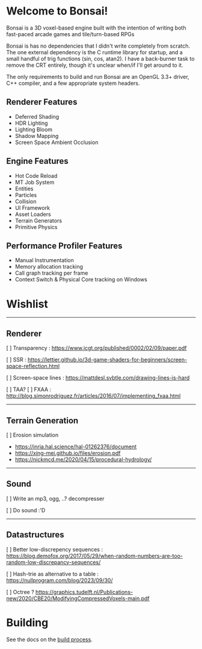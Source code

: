 # Welcome to Bonsai!

Bonsai is a 3D voxel-based engine built with the intention of writing both
fast-paced arcade games and tile/turn-based RPGs

Bonsai is has no dependencies that I didn't write completely from scratch.  The
one external dependency is the C runtime library for startup, and a small
handful of trig functions (sin, cos, atan2).  I have a back-burner task to
remove the CRT entirely, though it's unclear when/if I'll get around to it.

The only requirements to build and run Bonsai are an OpenGL 3.3+ driver, C++
compiler, and a few appropriate system headers.


## Renderer Features

* Deferred Shading
* HDR Lighting
* Lighting Bloom
* Shadow Mapping
* Screen Space Ambient Occlusion

## Engine Features

* Hot Code Reload
* MT Job System
* Entities
* Particles
* Collision
* UI Framework
* Asset Loaders
* Terrain Generators
* Primitive Physics

## Performance Profiler Features

* Manual Instrumentation
* Memory allocation tracking
* Call graph tracking per frame
* Context Switch & Physical Core tracking on Windows

# Wishlist

-------------------------------------------------------------------------------
## Renderer

[ ] Transparency : https://www.jcgt.org/published/0002/02/09/paper.pdf

[ ] SSR : https://lettier.github.io/3d-game-shaders-for-beginners/screen-space-reflection.html

[ ] Screen-space lines : https://mattdesl.svbtle.com/drawing-lines-is-hard

[ ] TAA?
[ ] FXAA : http://blog.simonrodriguez.fr/articles/2016/07/implementing_fxaa.html

-------------------------------------------------------------------------------
## Terrain Generation

[ ] Erosion simulation
* https://inria.hal.science/hal-01262376/document
* https://xing-mei.github.io/files/erosion.pdf
* https://nickmcd.me/2020/04/15/procedural-hydrology/

-------------------------------------------------------------------------------
## Sound

[ ] Write an mp3, ogg, ..? decompresser

[ ] Do sound :'D

-------------------------------------------------------------------------------
## Datastructures

[ ] Better low-discrepency sequences : https://blog.demofox.org/2017/05/29/when-random-numbers-are-too-random-low-discrepancy-sequences/

[ ] Hash-trie as alternative to a table : https://nullprogram.com/blog/2023/09/30/

[ ] Octree ? https://graphics.tudelft.nl/Publications-new/2020/CBE20/ModifyingCompressedVoxels-main.pdf

# Building

See the docs on the [build process](docs/01_build_process.md).
